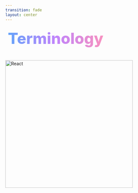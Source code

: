 ```yaml
---
transition: fade
layout: center
---
```


<div
  v-motion
  :initial="{ x: -80 }"
  :enter="{ x: 0 }"
  :click-3="{ x: 80 }"
  :leave="{ x: 1000 }"
  style="background: linear-gradient(to right, rgb(96, 165, 250), rgb(192, 132, 252), rgb(251, 146, 188)); -webkit-background-clip: text; -webkit-text-fill-color: transparent; background-clip: text; font-size: 3rem; font-weight: 800; padding: 0.5rem; display: inline-block; line-height: 1.2;"
>
  Terminology
</div>

<div style="margin-top: 2rem; max-width: 1200px;" v-click>
    <img src="/assets/react-native.webp" alt="React" style="height: 400px; object-fit: contain;" />
</div>

<!--
While this talk is going to be focussed quite heavily on how you can use your existing skills as a web developer to build full stack apps and websites, I'm going to cover some native terms that we'll be using throughout the talk to build the best possible experiences on each platform.
-->
